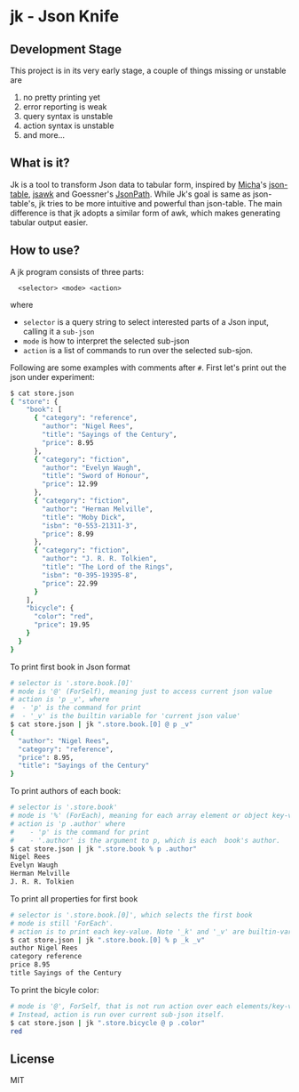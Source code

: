 # jk - Json Knife


## Development Stage
This project is in its very early stage, a couple of things missing or unstable are
  1. no pretty printing yet
  2. error reporting is weak
  3. query syntax is unstable
  4. action syntax is unstable
  5. and more...


## What is it?
Jk is a tool to transform Json data to tabular form, inspired by [Micha](https://github.com/micha)'s [json-table](https://github.com/micha/json-table), [jsawk](https://github.com/micha/jsawk) and Goessner's [JsonPath](http://goessner.net/articles/JsonPath/). While Jk's goal is same as json-table's, jk tries to be more intuitive and powerful than json-table. The main difference is that jk adopts a similar form of awk, which makes generating tabular output easier.


## How to use?
A jk program consists of three parts:
```
  <selector> <mode> <action>
```
where
  - `selector` is a query string to select interested parts of a Json input, calling it a `sub-json`
  - `mode` is how to interpret the selected sub-json
  - `action` is a list of commands to run over the selected sub-sjon.

Following are some examples with comments after `#`. First let's print out the json under experiment:
```bash
$ cat store.json
{ "store": {                                    
    "book": [                                   
      { "category": "reference",                
        "author": "Nigel Rees",                 
        "title": "Sayings of the Century",      
        "price": 8.95                           
      },                                        
      { "category": "fiction",                  
        "author": "Evelyn Waugh",               
        "title": "Sword of Honour",             
        "price": 12.99                          
      },                                        
      { "category": "fiction",                  
        "author": "Herman Melville",            
        "title": "Moby Dick",                   
        "isbn": "0-553-21311-3",                
        "price": 8.99                           
      },                                        
      { "category": "fiction",                  
        "author": "J. R. R. Tolkien",           
        "title": "The Lord of the Rings",       
        "isbn": "0-395-19395-8",                
        "price": 22.99                          
      }                                         
    ],                                          
    "bicycle": {                                
      "color": "red",                           
      "price": 19.95                            
    }                                           
  }                                             
}                                               
```
To print first book in Json format
```bash
# selector is '.store.book.[0]'
# mode is '@' (ForSelf), meaning just to access current json value
# action is 'p _v', where
#  - 'p' is the command for print
#  - '_v' is the builtin variable for 'current json value'
$ cat store.json | jk ".store.book.[0] @ p _v"
{                                     
  "author": "Nigel Rees",             
  "category": "reference",            
  "price": 8.95,                      
  "title": "Sayings of the Century"   
}
```

To print authors of each book:
```bash
# selector is '.store.book'
# mode is '%' (ForEach), meaning for each array element or object key-value pair
# action is 'p .author' where
#    - 'p' is the command for print
#    - '.author' is the argument to p, which is each  book's author.
$ cat store.json | jk ".store.book % p .author"
Nigel Rees
Evelyn Waugh
Herman Melville
J. R. R. Tolkien
```
To print all properties for first book
```bash
# selector is '.store.book.[0]', which selects the first book
# mode is still 'ForEach'.
# action is to print each key-value. Note '_k' and '_v' are builtin-variables.
$ cat store.json | jk ".store.book.[0] % p _k _v"
author Nigel Rees
category reference
price 8.95
title Sayings of the Century
```
To print the bicyle color:
```bash
# mode is '@', ForSelf, that is not run action over each elements/key-values.
# Instead, action is run over current sub-json itself.
$ cat store.json | jk ".store.bicycle @ p .color"
red
```

## License
MIT